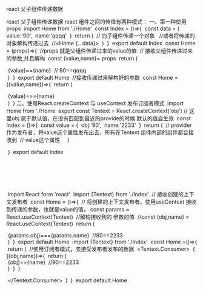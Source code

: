 react 父子组件传递数据



react 父子组件传递数据
react 组件之间的传值有两种模式：
一、第一种使用props 
﻿
import Home from './Home'
﻿
const Index = ()=>{
﻿
  const data = {
﻿
    value:'90',
﻿
    name:'qqqq'
﻿
  }
﻿
  return (
﻿
    // 向子组件传递一个对象
﻿
    <Home value = {data}>
﻿
    //或者将传递的对象解构传递过去
﻿
    //<Home {...data}>
﻿
  )
﻿
}
﻿
export default Index
﻿
const Home = (props)=>{
﻿
//props 就是父组件传递过来的value的值
﻿
// 接收父组件传递过来的参数,并且解构
﻿
  const {value,name}= props
﻿
  return (
﻿
    <div>
﻿
      {value}=={name}
﻿
      // 90==qqqq
﻿
    </div>
﻿
  )
﻿
}
﻿
export default Home
﻿
//接收传递过来解构好的参数
﻿
const Home = ({value,name})=>{
﻿
return (
﻿
  <div>
﻿
    {value}==={name}
﻿
  </div>
﻿
)
﻿
}
﻿
​
二、使用React.createContext 与 useContext 发布订阅者模式
﻿
import Home from './Home
﻿
export const Tentext = React.createContext('obj') // 这里obj 属于默认值，在没有匹配到最近的provide的时候 默认的值会生效 
﻿
const Index = ()=>{
﻿
  const value = {
﻿
  obj:'90',
﻿
  name:'2233'
﻿
  }
﻿
  return (
﻿
  // provider 作为发布者，将value这个属性发布出去，所有在Tentext 组件内部的组件都会接收到
﻿
  // value这个属性
﻿
  <Tentext.Provider value = {value}>
﻿
  <Home />  
﻿
  </Tentext.Provider>
﻿
  )
﻿
  
﻿
}
﻿
export default Index      
﻿
      
﻿
      
﻿
      
﻿
import React form 'react'
﻿
import {Tentext} from './Index'
﻿
// 接收创建的上下文发布者
﻿
const Home = ()=>{
﻿
  // 将创建的上下文发布者，使用useContext 接收到传递的参数，也就是value的值，
﻿
  const params = React.useContext(Tentext)
﻿
  //解构接收到的 参数的值
﻿
  //const {obj,name} = React.useContext(Tentext)
﻿
  return (
﻿
     <div>
﻿
      {params.obj}==={params.name}
﻿
      //90==2233
﻿
    </div>
﻿
  )
﻿
}
﻿
export default Home
﻿
import {Tentext} from './Index'
﻿
const Home =()=>{
﻿
  return (
﻿
  //使用订阅者模式，去接受发布者发布的数据
﻿
  <Tentext.Consumer>
﻿
      {
﻿
        ({obj,name})=>{
﻿
          return (
﻿
            <div>
﻿
              {obj}=={name}
﻿
            //90==2233
﻿
            </div>
﻿
          )
﻿
         }
﻿
      }
﻿
      
﻿
  </Tentext.Consumer>
﻿
  )
﻿
}
﻿
export default Home

